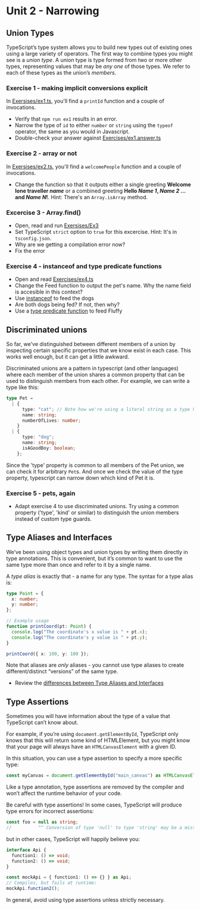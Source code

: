 # Unit 2 - Narrowing

## Union Types

TypeScript’s type system allows you to build new types out of existing ones using a large variety of operators. The first way to combine types you might see is a _union type_. A union type is type formed from two or more other types, representing values that may be _any one_ of those types. We refer to each of these types as the union’s _members_.

### Exercise 1 - making implicit conversions explicit

In [Exersises/ex1.ts](https://github.com/red-gate/level-up-academy/blob/main/web-training/TypeScript/Unit%202%20-%20Narrowing/Excercises/ex1.ts), you'll find a `printId` function and a couple of invocations.

- Verify that `npm run ex1` results in an error.
- Narrow the type of `id` to either `number` or `string` using the `typeof` operator, the same as you would in Javascript.
- Double-check your answer against [Exercises/ex1.answer.ts](https://github.com/red-gate/level-up-academy/blob/main/web-training/TypeScript/Unit%202%20-%20Narrowing/Excercises/ex1.answer.ts)

### Exercise 2 - array or not

In [Exersises/ex2.ts](https://github.com/red-gate/level-up-academy/blob/main/web-training/TypeScript/Unit%202%20-%20Narrowing/Excercises/ex2.ts), you'll find a `welcomePeople` function and a couple of invocations.

- Change the function so that it outputs either a single greeting **Welcome lone traveller _name_** or a combined greeting **Hello _Name 1_, _Name 2_ ... and _Name N_!**. Hint: There's an `Array.isArray` method.

### Excercise 3 - Array.find()

- Open, read and run [Exersises/Ex3](https://github.com/red-gate/level-up-academy/blob/main/web-training/TypeScript/Unit%202%20-%20Narrowing/Excercises/Ex3)
- Set TypeScript `strict` option to `true` for this excercise. Hint: It's in `tsconfig.json`.
- Why are we getting a compilation error now?
- Fix the error

### Exercise 4 - instanceof and type predicate functions

- Open and read [Exercises/ex4.ts](https://github.com/red-gate/level-up-academy/blob/main/web-training/TypeScript/Unit%202%20-%20Narrowing/Excercises/ex4.ts)
- Change the Feed function to output the pet's name. Why the name field is accesible in this context?
- Use [instanceof](https://www.typescriptlang.org/docs/handbook/2/narrowing.html#instanceof-narrowing) to feed the dogs
- Are both dogs being fed? If not, then why?
- Use a [type predicate function](https://www.typescriptlang.org/docs/handbook/2/narrowing.html#instanceof-narrowing) to feed Fluffy

## Discriminated unions

So far, we've distinguished between different members of a union by inspecting certain specific properties that we know exist in each case. This works well enough, but it can get a little awkward.

Discriminated unions are a pattern in typescript (and other languages) where each member of the union shares a common property that can be used to distinguish members from each other. For example, we can write a type like this:

```ts
type Pet =
  | {
      type: "cat"; // Note how we're using a literal string as a type here
      name: string;
      numberOfLives: number;
    }
  | {
      type: "dog";
      name: string;
      isAGoodBoy: boolean;
    };
```

Since the 'type' property is common to all members of the Pet union, we can check it for arbitrary `Pet`s. And once we check the value of the type property, typescript can narrow down which kind of Pet it is.

### Exercise 5 - pets, again

- Adapt exercise 4 to use discriminated unions. Try using a common property ('type', 'kind' or similar) to distinguish the union members instead of custom type guards.

## Type Aliases and Interfaces

We’ve been using object types and union types by writing them directly in type annotations. This is convenient, but it’s common to want to use the same type more than once and refer to it by a single name.

A _type alias_ is exactly that - a name for any type. The syntax for a type alias is:

```ts
type Point = {
  x: number;
  y: number;
};

// Example usage
function printCoord(pt: Point) {
  console.log("The coordinate's x value is " + pt.x);
  console.log("The coordinate's y value is " + pt.y);
}

printCoord({ x: 100, y: 100 });
```

Note that aliases are _only_ aliases - you cannot use type aliases to create different/distinct “versions” of the same type.

- Review the [differences between Type Aliases and Interfaces](https://www.typescriptlang.org/docs/handbook/2/everyday-types.html#differences-between-type-aliases-and-interfaces)

## Type Assertions

Sometimes you will have information about the type of a value that TypeScript can’t know about.

For example, if you’re using `document.getElementById`, TypeScript only knows that this will return some kind of HTMLElement, but you might know that your page will always have an `HTMLCanvasElement` with a given ID.

In this situation, you can use a type assertion to specify a more specific type:

```ts
const myCanvas = document.getElementById("main_canvas") as HTMLCanvasElement;
```

Like a type annotation, type assertions are removed by the compiler and won’t affect the runtime behavior of your code.

Be careful with type assertions! In some cases, TypeScript will produce type errors for incorrect assertions:

```ts
const foo = null as string;
//          ^^ Conversion of type 'null' to type 'string' may be a mistake because neither type sufficiently overlaps with the other. If this was intentional, convert the expression to 'unknown' first.
```

but in other cases, TypeScript will happily believe you:

```ts
interface Api {
  function1: () => void;
  function2: () => void;
}

const mockApi = { function1: () => {} } as Api;
// Compiles, but fails at runtime:
mockApi.function2();
```

In general, avoid using type assertions unless strictly necessary.
